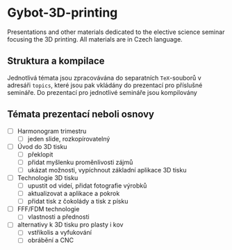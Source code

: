 # Gybot-3D-printing

Presentations and other materials dedicated to the elective science seminar focusing the 3D printing. All materials are in Czech language.

## Struktura a kompilace

Jednotlivá témata jsou zpracovávána do separatních `TeX`-souborů v adresáři `topics`, které jsou pak vkládány do prezentací pro příslušné semináře. Do prezentací pro jednotlivé semináře jsou kompilovány 

## Témata prezentací neboli osnovy

- [ ] Harmonogram trimestru
  - [ ] jeden slide, rozkopírovatelný
- [ ] Úvod do 3D tisku
  - [ ] překlopit
  - [ ] přidat myšlenku proměnlivosti zájmů
  - [ ] ukázat možnosti, vypíchnout základní aplikace 3D tisku
- [ ] Technologie 3D tisku
  - [ ] upustit od videí, přidat fotografie výrobků
  - [ ] aktualizovat a aplikace a pokrok
  - [ ] přidat tisk z čokolády a tisk z písku
- [ ] FFF/FDM technologie
  - [ ] vlastnosti a přednosti
- [ ] alternativy k 3D tisku pro plasty i kov
  - [ ] vstřikolis a vyfukování 
  - [ ] obrábění a CNC